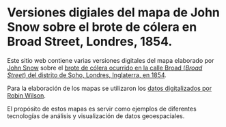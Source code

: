# Versiones digiales del mapa de John Snow sobre el brote de cólera en Broad Street, Londres, 1854.
Este sitio web contiene varias versiones digitales del mapa elaborado por [John Snow](https://en.wikipedia.org/wiki/John_Snow) sobre el [brote de cólera ocurrido en la calle Broad (*Broad Street*) del distrito de Soho, Londres, Inglaterra, en 1854](https://en.wikipedia.org/wiki/1854_Broad_Street_cholera_outbreak).

Para la elaboración de los mapas se utilizaron los [datos digitalizados por Robin Wilson](https://blog.rtwilson.com/john-snows-famous-cholera-analysis-data-in-modern-gis-formats/).

El propósito de estos mapas es servir como ejemplos de diferentes tecnologías de análisis y visualización de datos geoespaciales.
